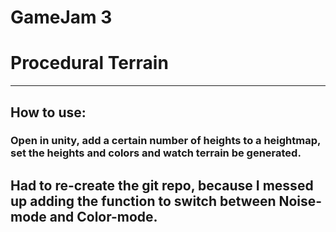 # GameJam 3
# Procedural Terrain


---------------------------------------------

## How to use:
### Open in unity, add a certain number of heights to a heightmap, set the heights and colors and watch terrain be generated.


## Had to re-create the git repo, because I messed up adding the function to switch between Noise-mode and Color-mode.
